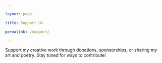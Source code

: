 ```yaml
---

layout: page

title: Support Us

permalink: /support/

---
```


Support my creative work through donations, sponsorships, or sharing my art and poetry. Stay tuned for ways to contribute!

